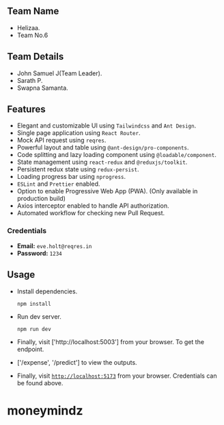 ## Team Name

- Helizaa.
- Team No.6

## Team Details

- John Samuel J(Team Leader).
- Sarath P.
- Swapna Samanta.


## Features

- Elegant and customizable UI using `Tailwindcss` and `Ant Design`.
- Single page application using `React Router`.
- Mock API request using `reqres`.
- Powerful layout and table using `@ant-design/pro-components`.
- Code splitting and lazy loading component using `@loadable/component`.
- State management using `react-redux` and `@reduxjs/toolkit`.
- Persistent redux state using `redux-persist`.
- Loading progress bar using `nprogress`.
- `ESLint` and `Prettier` enabled.
- Option to enable Progressive Web App (PWA). (Only available in production build)
- Axios interceptor enabled to handle API authorization.
- Automated workflow for checking new Pull Request.

### Credentials

- **Email:** `eve.holt@reqres.in`
- **Password:** `1234`

## Usage


- Install dependencies.

  ```shell
  npm install
  ```

- Run dev server.

  ```shell
  npm run dev
  ```
- Finally, visit ['http://localhost:5003'] from your browser. To get the endpoint.
- ['/expense', '/predict'] to view the outputs.
- Finally, visit [`http://localhost:5173`](http://localhost:5173) from your browser. Credentials can be found above.




# moneymindz
